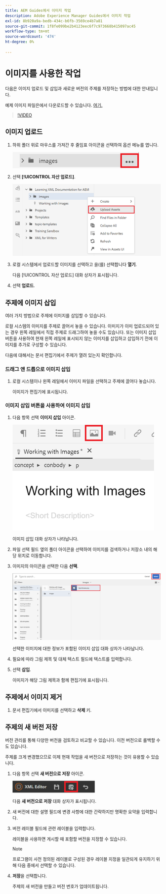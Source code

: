 ```yaml
---
title: AEM Guides에서 이미지 작업
description: Adobe Experience Manager Guides에서 이미지 작업
exl-id: 8b920a9a-bedb-434c-b6fb-3569ce4b7a81
source-git-commit: 1f8fe099be2b4123eec6f7c973668b415097ac45
workflow-type: tm+mt
source-wordcount: '474'
ht-degree: 0%

---
```


# 이미지를 사용한 작업

다음은 이미지 업로드 및 삽입과 새로운 버전의 주제를 저장하는 방법에 대한 안내입니다.

예제 이미지 파일은에서 다운로드할 수 있습니다. [여기.](assets/working-with-images/SignInScreen.png)

>[!VIDEO](https://video.tv.adobe.com/v/336661?quality=12&learn=on)

## 이미지 업로드

1. 하위 폴더 위로 마우스를 가져간 후 줄임표 아이콘을 선택하여 옵션 메뉴를 엽니다.

   ![줄임표 아이콘](images/lesson-4/ellipses.png)

1. 선택 **[!UICONTROL 자산 업로드]**.

   ![자산 업로드](images/lesson-4/upload-assets.png)

1. 로컬 시스템에서 업로드할 이미지를 선택하고 을(를) 선택합니다 **열기**.

   다음 [!UICONTROL 자산 업로드] 대화 상자가 표시됩니다.

1. 선택 **업로드**.

## 주제에 이미지 삽입

여러 가지 방법으로 주제에 이미지를 삽입할 수 있습니다.

로컬 시스템의 이미지를 주제로 끌어서 놓을 수 있습니다. 이미지가 이미 업로드되어 있는 경우 왼쪽 레일에서 직접 주제로 드래그하여 놓을 수도 있습니다. 또는 이미지 삽입 버튼을 사용하여 현재 왼쪽 레일에 표시되지 않는 이미지를 삽입하고 삽입하기 전에 이미지를 추가로 구성할 수 있습니다.

다음에 대해서는 문서 편집기에서 주제가 열려 있는지 확인합니다.

### 드래그 앤 드롭으로 이미지 삽입

1. 로컬 시스템이나 왼쪽 레일에서 이미지 파일을 선택하고 주제에 끌어다 놓습니다.

   이미지가 편집기에 표시됩니다.

### 이미지 삽입 버튼을 사용하여 이미지 삽입

1. 다음 항목 선택 **이미지 삽입** 아이콘.

   ![이미지 삽입 아이콘](images/lesson-4/insert-image.png)

   이미지 삽입 대화 상자가 나타납니다.

1. 파일 선택 필드 옆의 폴더 아이콘을 선택하여 이미지를 검색하거나 저장소 내의 해당 위치로 이동합니다.
1. 이미지의 아이콘을 선택한 다음 **선택**.

   ![이미지 선택](images/lesson-4/select-image-with-markings.png)

   선택한 이미지에 대한 정보가 포함된 이미지 삽입 대화 상자가 나타납니다.

1. 필요에 따라 그림 제목 및 대체 텍스트 필드에 텍스트를 입력합니다.
1. 선택 **삽입**.

   이미지가 해당 그림 제목과 함께 편집기에 표시됩니다.

## 주제에서 이미지 제거

1. 문서 편집기에서 이미지를 선택하고 **삭제** 키.

## 주제의 새 버전 저장

버전 관리를 통해 다양한 버전을 검토하고 비교할 수 있습니다. 이전 버전으로 롤백할 수도 있습니다.

주제를 크게 변경했으므로 이제 현재 작업을 새 버전으로 저장하는 것이 유용할 수 있습니다.

1. 다음 항목 선택 **새 버전으로 저장** 아이콘.

   ![새 버전으로 저장 아이콘](images/common/save-as-new-version.png)

   다음 **새 버전으로 저장** 대화 상자가 표시됩니다.

1. 새 버전에 대한 설명 필드에 변경 사항에 대한 간략하지만 명확한 요약을 입력합니다.
1. 버전 레이블 필드에 관련 레이블을 입력합니다.

   레이블을 사용하면 게시할 때 포함할 버전을 지정할 수 있습니다.

   >[!NOTE]
   > 
   > 프로그램이 사전 정의된 레이블로 구성된 경우 레이블 지정을 일관되게 유지하기 위해 다음 중에서 선택할 수 있습니다.

1. **저장**&#x200B;을 선택합니다.

   주제의 새 버전을 만들고 버전 번호가 업데이트됩니다.
